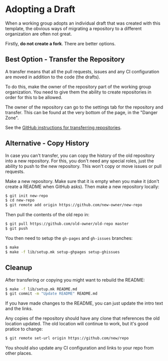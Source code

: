 # Adopting a Draft

When a working group adopts an individual draft that was created with this
template, the obvious ways of migrating a repository to a different organization
are often not great.

Firstly, **do not create a fork**.  There are better options.


## Best Option - Transfer the Repository

A transfer means that all the pull requests, issues and any CI configuration are moved
in addition to the code (the drafts).

To do this, make the owner of the repository part of the working group organization.
You need to give them the ability to create repositories in order for this to be
allowed.

The owner of the repository can go to the settings tab for the repository and transfer. 
This can be found at the very bottom of the page, in the "Danger Zone".

See the [GitHub instructions for transferring repositories](https://help.github.com/articles/about-repository-transfers/).


## Alternative - Copy History

In case you can't transfer, you can copy the history of the old repository into
a new repository.  For this, you don't need any special roles, just the ability
to push to the new repository.  This won't copy or move issues or pull requests.

Make a new repository.  Make sure that it is empty when you make it (don't
create a README when GitHub asks).  Then make a new repository locally:

```sh
$ git init new-repo
$ cd new-repo
$ git remote add origin https://github.com/new-owner/new-repo
```

Then pull the contents of the old repo in:

```sh
$ git pull https://github.com/old-owner/old-repo master
$ git push
```

You then need to setup the `gh-pages` and `gh-issues` 
branches:

```sh
$ make
$ make -f lib/setup.mk setup-ghpages setup-ghissues
```


## Cleanup

After transfering or copying you might want to rebuild the README:

```sh
$ make -f lib/setup.mk README.md
$ git commit -m "Update README" README.md
```

 If you have made changes to the README, you can just update the intro text and
 the links.
 
 Any copies of the repository should have any clone that references the old
 location updated.  The old location will continue to work, but it's good pratice
 to change:
 
 ```sh
 $ git remote set-url origin https://github.com/new/repo
 ```
 
 You should also update any CI configuration and links to your repo from other
 places.
